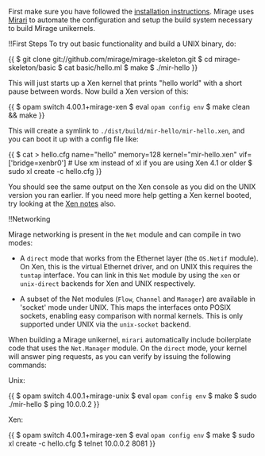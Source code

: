 First make sure you have followed the [installation
instructions](/wiki/install).  Mirage uses [Mirari](/blog/mirari) to
automate the configuration and setup the build system necessary to
build Mirage unikernels.

!!First Steps
To try out basic functionality and build a UNIX binary, do:

{{
    $ git clone git://github.com/mirage/mirage-skeleton.git
    $ cd mirage-skeleton/basic
    $ cat basic/hello.ml
    $ make
    $ ./mir-hello
}}

This will just starts up a Xen kernel that prints "hello world" with a
short pause between words. Now build a Xen version of this:

{{
    $ opam switch 4.00.1+mirage-xen
    $ eval `opam config env`
    $ make clean && make
}}

This will create a symlink to `./dist/build/mir-hello/mir-hello.xen`,
and you can boot it up with a config file like:

{{
    $ cat > hello.cfg
    name="hello"
    memory=128
    kernel="mir-hello.xen"
    vif=['bridge=xenbr0']
    <control-d>
    # Use xm instead of xl if you are using Xen 4.1 or older
    $ sudo xl create -c hello.cfg
}}

You should see the same output on the Xen console as you did on the
UNIX version you ran earlier.  If you need more help getting a Xen
kernel booted, try looking at the [Xen notes](/wiki/xen-boot) also.

!!Networking

Mirage networking is present in the `Net` module and can compile in two modes:

* A `direct` mode that works from the Ethernet layer (the `OS.Netif`
  module). On Xen, this is the virtual Ethernet driver, and on UNIX
  this requires the `tuntap` interface. You can link in this `Net`
  module by using the `xen` or `unix-direct` backends for Xen and UNIX
  respectively.

* A subset of the Net modules (`Flow`, `Channel` and `Manager`) are
  available in 'socket' mode under UNIX. This maps the interfaces onto
  POSIX sockets, enabling easy comparison with normal kernels. This is
  only supported under UNIX via the `unix-socket` backend.

When building a Mirage unikernel, `mirari` automatically include
boilerplate code that uses the `Net.Manager` module. On the `direct`
mode, your kernel will answer ping requests, as you can verify by
issuing the following commands:

Unix:

{{
    $ opam switch 4.00.1+mirage-unix
    $ eval `opam config env`
    $ make
    $ sudo ./mir-hello
    $ ping 10.0.0.2
}}

Xen:

{{
    $ opam switch 4.00.1+mirage-xen
    $ eval `opam config env`
    $ make
    $ sudo xl create -c hello.cfg
     <configure the bridge IP address>
    $ telnet 10.0.0.2 8081
}}
